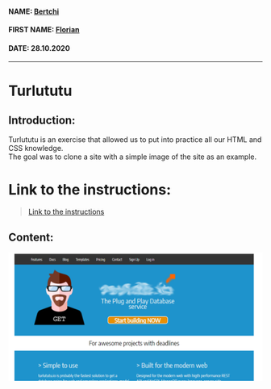 #### NAME: [Bertchi](https://github.com/Bruxellesflorian)
#### FIRST NAME: [Florian](https://github.com/Bruxellesflorian)
#### DATE: 28.10.2020
---
# Turlututu
## Introduction: 
 Turlututu is an exercise that allowed us to put into practice all our HTML and CSS knowledge. <br>
 The goal was to clone a site with a simple image of the site as an example.

# Link to the instructions:
> [Link to the instructions](https://github.com/becodeorg/bxl-hopper-1-25/blob/master/The%20Field/3.HTML%2BCSS/0.progressive_enhancement/turlututu.png)

## Content:

![preview](preview.PNG)






